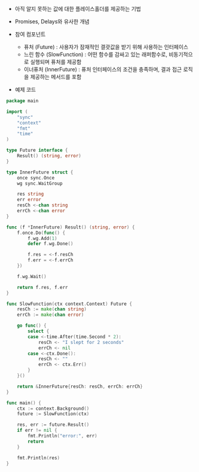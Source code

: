 - 아직 알지 못하는 값에 대한 플레이스홀더를 제공하는 기법
- Promises, Delays와 유사한 개념
- 참여 컴포넌트
  - 퓨처 (Future) : 사용자가 잠재적인 결괏값을 받기 위해 사용하는 인터페이스
  - 느린 함수 (SlowFunction) : 어떤 함수를 감싸고 있는 래퍼함수로, 비동기적으로 실행되며 퓨처를 제공함
  - 이너퓨처 (InnerFuture) : 퓨처 인터페이스의 조건을 충족하며, 결과 접근 로직을 제공하는 메서드를 포함

- 예제 코드

```go
package main

import (
	"sync"
	"context"
	"fmt"
	"time"
)

type Future interface {
    Result() (string, error)
}

type InnerFuture struct {
    once sync.Once
    wg sync.WaitGroup

    res string
    err error
    resCh <-chan string
    errCh <-chan error
}

func (f *InnerFuture) Result() (string, error) {
    f.once.Do(func() {
        f.wg.Add(1)
        defer f.wg.Done()

        f.res = <-f.resCh
        f.err = <-f.errCh
    })

    f.wg.Wait()

    return f.res, f.err
}

func SlowFunction(ctx context.Context) Future {
    resCh := make(chan string)
    errCh := make(chan error)

    go func() {
        select {
        case <-time.After(time.Second * 2):
            resCh <- "I slept for 2 seconds"
            errCh <- nil
        case <-ctx.Done():
            resCh <- ""
            errCh <- ctx.Err()
        }
    }()

    return &InnerFuture{resCh: resCh, errCh: errCh}
}

func main() {
    ctx := context.Background()
    future := SlowFunction(ctx)

    res, err := future.Result()
    if err != nil {
        fmt.Println("error:", err)
        return
    }

    fmt.Println(res)
}
```
